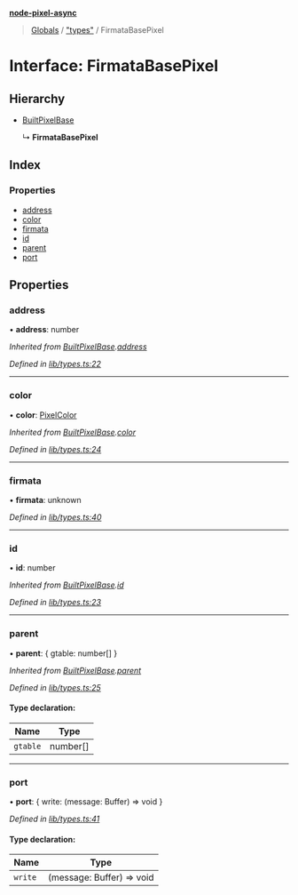 **[node-pixel-async](../README.md)**

> [Globals](../globals.md) / ["types"](../modules/_types_.md) / FirmataBasePixel

# Interface: FirmataBasePixel

## Hierarchy

* [BuiltPixelBase](_types_.builtpixelbase.md)

  ↳ **FirmataBasePixel**

## Index

### Properties

* [address](_types_.firmatabasepixel.md#address)
* [color](_types_.firmatabasepixel.md#color)
* [firmata](_types_.firmatabasepixel.md#firmata)
* [id](_types_.firmatabasepixel.md#id)
* [parent](_types_.firmatabasepixel.md#parent)
* [port](_types_.firmatabasepixel.md#port)

## Properties

### address

•  **address**: number

*Inherited from [BuiltPixelBase](_types_.builtpixelbase.md).[address](_types_.builtpixelbase.md#address)*

*Defined in [lib/types.ts:22](https://github.com/hweeks/node-pixel-async/blob/94dca3b/lib/types.ts#L22)*

___

### color

•  **color**: [PixelColor](_types_.pixelcolor.md)

*Inherited from [BuiltPixelBase](_types_.builtpixelbase.md).[color](_types_.builtpixelbase.md#color)*

*Defined in [lib/types.ts:24](https://github.com/hweeks/node-pixel-async/blob/94dca3b/lib/types.ts#L24)*

___

### firmata

•  **firmata**: unknown

*Defined in [lib/types.ts:40](https://github.com/hweeks/node-pixel-async/blob/94dca3b/lib/types.ts#L40)*

___

### id

•  **id**: number

*Inherited from [BuiltPixelBase](_types_.builtpixelbase.md).[id](_types_.builtpixelbase.md#id)*

*Defined in [lib/types.ts:23](https://github.com/hweeks/node-pixel-async/blob/94dca3b/lib/types.ts#L23)*

___

### parent

•  **parent**: { gtable: number[]  }

*Inherited from [BuiltPixelBase](_types_.builtpixelbase.md).[parent](_types_.builtpixelbase.md#parent)*

*Defined in [lib/types.ts:25](https://github.com/hweeks/node-pixel-async/blob/94dca3b/lib/types.ts#L25)*

#### Type declaration:

Name | Type |
------ | ------ |
`gtable` | number[] |

___

### port

•  **port**: { write: (message: Buffer) => void  }

*Defined in [lib/types.ts:41](https://github.com/hweeks/node-pixel-async/blob/94dca3b/lib/types.ts#L41)*

#### Type declaration:

Name | Type |
------ | ------ |
`write` | (message: Buffer) => void |
